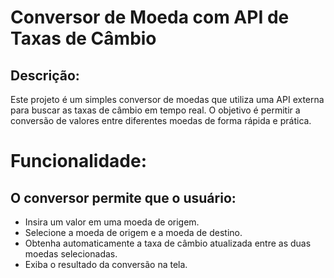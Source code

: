 # Conversor de Moeda com API de Taxas de Câmbio

## Descrição:

Este projeto é um simples conversor de moedas que utiliza uma API externa para buscar as taxas de câmbio em tempo real. O objetivo é permitir a conversão de valores entre diferentes moedas de forma rápida e prática.

# Funcionalidade:

## O conversor permite que o usuário:

* Insira um valor em uma moeda de origem.
* Selecione a moeda de origem e a moeda de destino.
* Obtenha automaticamente a taxa de câmbio atualizada entre as duas moedas selecionadas.
* Exiba o resultado da conversão na tela.